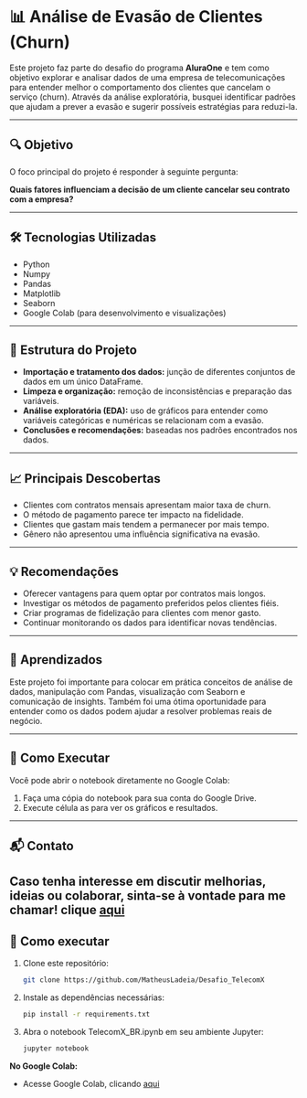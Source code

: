 # 📊 Análise de Evasão de Clientes (Churn)

Este projeto faz parte do desafio do programa **AluraOne** e tem como objetivo explorar e analisar dados de uma empresa de telecomunicações para entender melhor o comportamento dos clientes que cancelam o serviço (churn). Através da análise exploratória, busquei identificar padrões que ajudam a prever a evasão e sugerir possíveis estratégias para reduzi-la.

---

## 🔍 Objetivo

O foco principal do projeto é responder à seguinte pergunta:

**Quais fatores influenciam a decisão de um cliente cancelar seu contrato com a empresa?**

---

## 🛠️ Tecnologias Utilizadas

- Python
- Numpy
- Pandas
- Matplotlib
- Seaborn
- Google Colab (para desenvolvimento e visualizações)

---

## 📁 Estrutura do Projeto

- **Importação e tratamento dos dados:** junção de diferentes conjuntos de dados em um único DataFrame.
- **Limpeza e organização:** remoção de inconsistências e preparação das variáveis.
- **Análise exploratória (EDA):** uso de gráficos para entender como variáveis categóricas e numéricas se relacionam com a evasão.
- **Conclusões e recomendações:** baseadas nos padrões encontrados nos dados.

---

## 📈 Principais Descobertas

- Clientes com contratos mensais apresentam maior taxa de churn.
- O método de pagamento parece ter impacto na fidelidade.
- Clientes que gastam mais tendem a permanecer por mais tempo.
- Gênero não apresentou uma influência significativa na evasão.

---

## 💡 Recomendações

- Oferecer vantagens para quem optar por contratos mais longos.
- Investigar os métodos de pagamento preferidos pelos clientes fiéis.
- Criar programas de fidelização para clientes com menor gasto.
- Continuar monitorando os dados para identificar novas tendências.

---

## 🧠 Aprendizados

Este projeto foi importante para colocar em prática conceitos de análise de dados, manipulação com Pandas, visualização com Seaborn e comunicação de insights. Também foi uma ótima oportunidade para entender como os dados podem ajudar a resolver problemas reais de negócio.

---

## 📌 Como Executar

Você pode abrir o notebook diretamente no Google Colab:

1. Faça uma cópia do notebook para sua conta do Google Drive.
2. Execute célula as para ver os gráficos e resultados.

---

## 📬 Contato

Caso tenha interesse em discutir melhorias, ideias ou colaborar, sinta-se à vontade para me chamar!
clique [aqui](https://www.linkedin.com/in/matheusantos-ladeia/)
---

## 🚀 Como executar

1. Clone este repositório:
   ```bash
   git clone https://github.com/MatheusLadeia/Desafio_TelecomX

2. Instale as dependências necessárias:
   ```bash
   pip install -r requirements.txt
   
3. Abra o notebook TelecomX_BR.ipynb em seu ambiente Jupyter:
   ```bash
   jupyter notebook

**No Google Colab:**

- Acesse Google Colab, clicando [aqui](https://colab.research.google.com)

